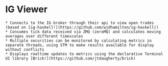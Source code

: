 # IG Viewer

    * Connects to the IG broker through their api to view open trades (based on [ig-haskell!](https://github.com/wjdhamilton/ig-haskell))
    * Consumes tick data received via ZMQ (zeroMQ) and calculates moving averages over different timescales
    * Multiple securities can be monitored by calculating metrics in separate threads, using STM to make results available for display without conflicts
    * Displays realtime updates to metrics using the declarative Terminal UI library [Brick!](https://github.com/jtdaugherty/brick)
